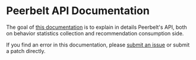 # Peerbelt API Documentation

The goal of [this documentation](/../../wiki) is to explain in details Peerbelt's API, both on behavior statistics collection and recommendation consumption side.

If you find an error in this documentation, please [submit an issue](/../../issues/new) or submit a patch directly.
